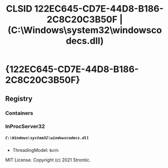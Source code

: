 ﻿---
title: "CLSID 122EC645-CD7E-44D8-B186-2C8C20C3B50F | (C:\\Windows\\system32\\windowscodecs.dll)"
excerpt: What is COM-Object CLSID 122EC645-CD7E-44D8-B186-2C8C20C3B50F?
---

# {122EC645-CD7E-44D8-B186-2C8C20C3B50F}


## Registry


### Containers


### InProcServer32

##### `C:\Windows\system32\windowscodecs.dll`
* ThreadingModel: `Both`

MIT License. Copyright (c) 2021 Strontic.


